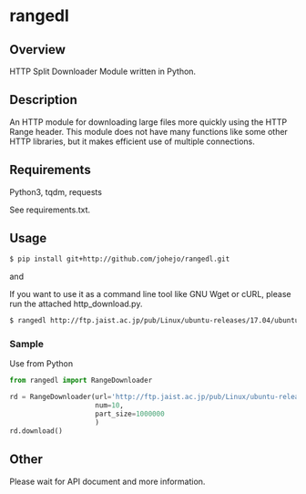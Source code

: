 # rangedl

## Overview
HTTP Split Downloader Module written in Python.

## Description
An HTTP module for downloading large files more quickly using the HTTP Range header.
This module does not have many functions like some other HTTP libraries, but it makes efficient use of multiple connections.

## Requirements
Python3, tqdm, requests

See requirements.txt.


## Usage

```bash
$ pip install git+http://github.com/johejo/rangedl.git
```

and

If you want to use it as a command line tool like GNU Wget or cURL, please run the attached http_download.py.
```bash
$ rangedl http://ftp.jaist.ac.jp/pub/Linux/ubuntu-releases/17.04/ubuntu-17.04-server-amd64.iso -n 10 -s 1
```

### Sample
Use from Python

```python
from rangedl import RangeDownloader

rd = RangeDownloader(url='http://ftp.jaist.ac.jp/pub/Linux/ubuntu-releases/17.04/ubuntu-17.04-desktop-amd64.iso', 
                     num=10, 
                     part_size=1000000
                     )
rd.download()
```

## Other
Please wait for API document and more information.